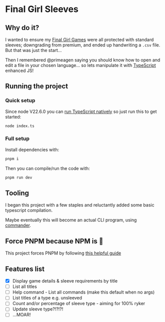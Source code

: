 # Final Girl Sleeves

## Why do it?

I wanted to ensure my [Final Girl Games](https://vanrydergames.com/pages/final-girl) were all protected with standard sleeves; downgrading from premium, and ended up handwriting a `.csv` file. But that was just the start...

Then I remembered @primeagen saying you should know how to open and edit a file in your chosen language... so lets manipulate it with [TypeScript](https://www.typescriptlang.org/) enhanced JS!

## Running the project

### Quick setup

Since node V22.6.0 you can [run TypeScript natively](https://nodejs.org/en/learn/typescript/run-natively) so just run this to get started:

```zsh
node index.ts
```

### Full setup

Install dependencies with:

```zsh
pnpm i
```

Then you can compile/run the code with:

```zsh
pnpm run dev
```

## Tooling

I began this project with a few staples and reluctantly added some basic typescript compilation.

Maybe eventually this will become an actual CLI program, using [commander](https://github.com/tj/commander.js).

## Force PNPM because NPM is :poop:

This project forces PNPM by following [this helpful guide](https://www.freecodecamp.org/news/how-to-force-use-yarn-or-npm/)

## Features list
- [x] Display game details & sleeve requirements by title
- [ ] List all titles
- [ ] Help command - List all commands (make this default when no args)
- [ ] List titles of a type e.g. unsleeved
- [ ] Count and/or percentage of sleeve type - aiming for 100% ryker
- [ ] Update sleeve type?!?!?!
- [ ] ...MOAR!
